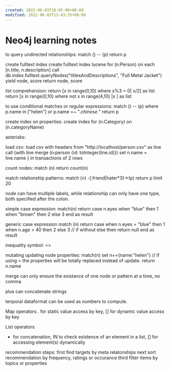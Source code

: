```yaml
---
created: 2022-06-03T10:05:00+08:00
modified: 2022-06-03T13:43:35+08:00
---
```


# Neo4j learning notes

to query undirected relationships:
match () -- (p) return p

create fulltext index
create fulltext index lucene for (n:Person) on each [n.title, n.description]
call db.index.fulltext.queryNodes("titlesAndDescriptions", "Full Metal Jacket") yield node, score return node, score

list comprehension:
return [x in range(0,10) where x%3 = 0| x/2] as list
return [x in range(0,10) where not x in range(4,10) |x ] as list

to use conditional matches or regular expressions:
match () -- (p) where p.name in ["helen"] or p.name =~ ".*chinese.*" return p

create index on properties:
create index for (n:Category) on (n.categoryName)

asterisks:

load csv:
load csv with headers from "http://localhost/person.csv" as line
call {with line
merge (n:person {id: toInteger(line.id)})
set n.name = line.name
} in transactions of 2 rows

count nodes:
match (n) return count(n)

match relationship patterns:
match (n) -[:friend|hater*3]->(p) return p limit 20

node can have multiple labels, while relationship can only have one type, both specified after the colon.

simple case expression:
match(n)
return
case n.eyes
when "blue" then 1
when "brown" then 2
else 3
end as result

generic case expression
match (n)
return 
case
when n.eyes = "blue" then 1
when n.age > 40 then 2
else 3 // if without else then return null
end as result

inequality symbol: <>

mutating updating node properties:
match(n)
set n+={name:"helen"} // if using = the properties will be totally replaced instead of update.
return n.name

merge can only ensure the existance of one node or pattern at a time, no comma

plus can concatenate strings

tenporal dataformat can be used as numbers to compute.

Map operators
. for static value access by key, [] for dynamic value access by key

List operators
+ for concatenation, IN to check existence of an element in a list, [] for accessing element(s) dynamically

recommendation steps:
first find targets by meta relatonships
next sort recommendation by frequency, ratings or occurance
third filter items by topics or properties
